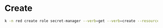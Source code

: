 # Create

```bash
k -n red create role secret-manager --verb=get --verb=create --resource=secrets -oyaml --dry-run=client

```
